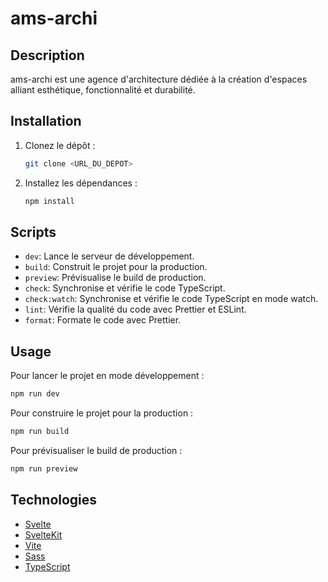 
# ams-archi

## Description

ams-archi est une agence d'architecture dédiée à la création d'espaces alliant esthétique, fonctionnalité et durabilité.

## Installation

1. Clonez le dépôt :
   ```bash
   git clone <URL_DU_DEPOT>
   ```


2. Installez les dépendances :
   ```bash
   npm install
   ```

## Scripts

- `dev`: Lance le serveur de développement.
- `build`: Construit le projet pour la production.
- `preview`: Prévisualise le build de production.
- `check`: Synchronise et vérifie le code TypeScript.
- `check:watch`: Synchronise et vérifie le code TypeScript en mode watch.
- `lint`: Vérifie la qualité du code avec Prettier et ESLint.
- `format`: Formate le code avec Prettier.

## Usage

Pour lancer le projet en mode développement :

```bash
npm run dev
```

Pour construire le projet pour la production :

```bash
npm run build
```

Pour prévisualiser le build de production :

```bash
npm run preview
```

## Technologies

- [Svelte](https://svelte.dev)
- [SvelteKit](https://kit.svelte.dev)
- [Vite](https://vitejs.dev)
- [Sass](https://sass-lang.com)
- [TypeScript](https://www.typescriptlang.org)
